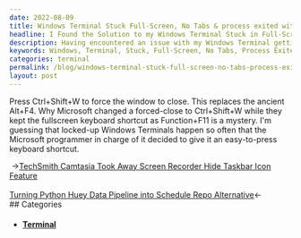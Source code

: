 ```yaml
---
date: 2022-08-09
title: Windows Terminal Stuck Full-Screen, No Tabs & process exited with code 1
headline: I Found the Solution to my Windows Terminal Stuck in Full-Screen Mode!
description: Having encountered an issue with my Windows Terminal getting stuck in full-screen mode with no tabs, I tried Alt+F4 to close the window, but to no avail. I then discovered that Microsoft had changed the forced-close shortcut to Ctrl+Shift+W. I'm sharing my experience to help others who may have the same issue, and explain why Microsoft chose to keep the fullscreen shortcut as Function+F11.
keywords: Windows, Terminal, Stuck, Full-Screen, No Tabs, Process Exited, Code 1, Alt+F4, Ctrl+Shift+W, Function+F11, Locked-Up, Close
categories: terminal
permalink: /blog/windows-terminal-stuck-full-screen-no-tabs-process-exited-with-code-1/
layout: post
---
```



Press Ctrl+Shift+W to force the window to close. This replaces the ancient
Alt+F4. Why Microsoft changed a forced-close to Ctrl+Shift+W while they kept
the fullscreen keyboard shortcut as Function+F11 is a mystery. I'm guessing
that locked-up Windows Terminals happen so often that the Microsoft programmer
in charge of it decided to give it an easy-to-press keyboard shortcut.


<div class="post-nav"><div class="post-nav-prev"><span class="arrow">&nbsp;&rarr;</span><a href="/blog/techsmith-camtasia-took-away-screen-recorder-hide-taskbar-icon-feature/">TechSmith Camtasia Took Away Screen Recorder Hide Taskbar Icon Feature</a></div> &nbsp; <div class="post-nav-next"><a href="/blog/turning-python-huey-data-pipeline-into-schedule-repo-alternative/">Turning Python Huey Data Pipeline into Schedule Repo Alternative</a><span class="arrow">&larr;&nbsp;</span></div></div>
## Categories

<ul>
<li><h4><a href='/terminal/'>Terminal</a></h4></li></ul>